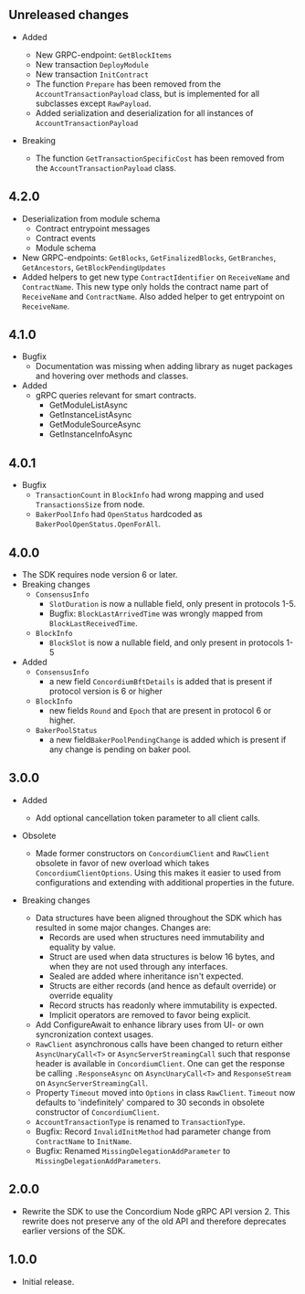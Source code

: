 ## Unreleased changes
  - Added
    - New GRPC-endpoint: `GetBlockItems`
    - New transaction `DeployModule`
    - New transaction `InitContract`
    - The function `Prepare` has been removed from the `AccountTransactionPayload` class, but is implemented for all subclasses except `RawPayload`.
    - Added serialization and deserialization for all instances of `AccountTransactionPayload`

  - Breaking
    - The function `GetTransactionSpecificCost` has been removed from the `AccountTransactionPayload` class.

## 4.2.0
  - Deserialization from module schema
    - Contract entrypoint messages
    - Contract events
    - Module schema
  - New GRPC-endpoints: `GetBlocks`, `GetFinalizedBlocks`, `GetBranches`, `GetAncestors`, `GetBlockPendingUpdates`
  - Added helpers to get new type `ContractIdentifier` on `ReceiveName` and `ContractName`. This new type only holds the contract name part of `ReceiveName` and `ContractName`.
    Also added helper to get entrypoint on `ReceiveName`.

## 4.1.0
- Bugfix
  - Documentation was missing when adding library as nuget packages and hovering over methods and classes.
- Added
  - gRPC queries relevant for smart contracts.
    - GetModuleListAsync
    - GetInstanceListAsync
    - GetModuleSourceAsync
    - GetInstanceInfoAsync

## 4.0.1
- Bugfix
  - `TransactionCount` in `BlockInfo` had wrong mapping and used `TransactionsSize` from node.
  - `BakerPoolInfo` had `OpenStatus` hardcoded as `BakerPoolOpenStatus.OpenForAll`.

## 4.0.0
- The SDK requires node version 6 or later.
- Breaking changes
  - `ConsensusInfo`
    - `SlotDuration` is now a nullable field, only present in protocols 1-5.
    - Bugfix: `BlockLastArrivedTime` was wrongly mapped from `BlockLastReceivedTime`.    
  - `BlockInfo`
    - `BlockSlot` is now a nullable field, and only present in protocols 1-5
- Added
  - `ConsensusInfo`
    - a new field `ConcordiumBftDetails` is added that is present if protocol version is 6 or higher
  - `BlockInfo`
    - new fields `Round` and `Epoch` that are present in protocol 6 or higher.
  - `BakerPoolStatus` 
    - a new field`BakerPoolPendingChange` is added which is present if any change is pending on baker pool.

## 3.0.0
- Added
  - Add optional cancellation token parameter to all client calls.

- Obsolete
  - Made former constructors on `ConcordiumClient` and `RawClient` obsolete in favor of new overload which takes `ConcordiumClientOptions`. Using this makes it easier to used from configurations and extending with additional properties in the future.
- Breaking changes
  - Data structures have been aligned throughout the SDK which has resulted in some major changes. Changes are:
    - Records are used when structures need immutability and equality by value.
    - Struct are used when data structures is below 16 bytes, and when they are not used  through any interfaces.
    - Sealed are added where inheritance isn't expected.
    - Structs are either records (and hence as default override) or override equality
    - Record structs has readonly where immutability is expected.
    - Implicit operators are removed to favor being explicit.
  - Add ConfigureAwait to enhance library uses from UI- or own syncronization context   usages.
  - `RawClient` asynchronous calls have been changed to return either `AsyncUnaryCall<T>`   or `AsyncServerStreamingCall` such that response header is available in   `ConcordiumClient`. 
    One can get the response be calling `.ResponseAsync` on `AsyncUnaryCall<T>` and   `ResponseStream` on `AsyncServerStreamingCall`.
  - Property `Timeout` moved into `Options` in class `RawClient`. `Timeout` now defaults to 'indefinitely' compared to 30 seconds in obsolete constructor of `ConcordiumClient`.
  - `AccountTransactionType` is renamed to `TransactionType`.
  - Bugfix: Record `InvalidInitMethod` had parameter change from `ContractName` to `InitName`.
  - Bugfix: Renamed `MissingDelegationAddParameter` to `MissingDelegationAddParameters`.


## 2.0.0
- Rewrite the SDK to use the Concordium Node gRPC API version 2. This
  rewrite does not preserve any of the old API and therefore deprecates
  earlier versions of the SDK.

## 1.0.0
- Initial release.
